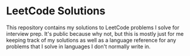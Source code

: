 # LeetCode Solutions

This repository contains my solutions to LeetCode
problems I solve for interview prep. It's public
because why not, but this is mostly just for me
keeping track of my solutions as well as a language
reference for any problems that I solve in languages 
I don't normally write in.